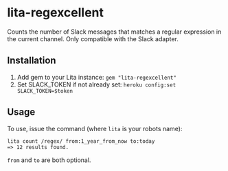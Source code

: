 # lita-regexcellent

Counts the number of Slack messages that matches a regular expression in the current channel. Only compatible with the Slack adapter.

## Installation

1. Add gem to your Lita instance: `gem "lita-regexcellent"`
2. Set SLACK_TOKEN if not already set: `heroku config:set SLACK_TOKEN=$token`

## Usage

To use, issue the command (where `lita` is your robots name):

```
lita count /regex/ from:1_year_from_now to:today
=> 12 results found.
```

`from` and `to` are both optional.

